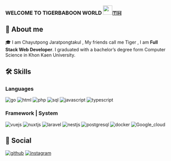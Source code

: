 ### WELCOME TO TIGERBABOON WORLD <img src="https://media.giphy.com/media/hvRJCLFzcasrR4ia7z/giphy.gif" width="29px" height="29px">🇹🇭

## 🚀 About me

🎓 I am Chayutpong Jaratpongtakul , My friends call me Tiger , I am **Full Stack Web Developer**. I graduated with a bachelor’s degree form Computer Science in Khon Kaen University.

## 🛠️ Skills

### Languages

![go](https://img.shields.io/badge/Go-1572B6?style=for-the-badge&logo=go&logoColor=FFFFFF)
![html](https://img.shields.io/badge/HTML5-E34F26?style=for-the-badge&logo=html5&logoColor=white)
![php](https://img.shields.io/badge/Php-777BB4?style=for-the-badge&logo=php&logoColor=FFFFFF)
![sql](https://img.shields.io/badge/Sql-4479A1?style=for-the-badge&logo=mysql&logoColor=FFFFFF)
![javascript](https://img.shields.io/badge/JavaScript-323330?style=for-the-badge&logo=javascript&logoColor=F7DF1E)
![typescript](https://img.shields.io/badge/Typescript-1572B6?style=for-the-badge&logo=typescript&logoColor=FFFFFF)


### Framework | System

![vuejs](https://img.shields.io/badge/Vue.js-35495E?style=for-the-badge&logo=vuedotjs&logoColor=4FC08D)
![nuxtjs](https://img.shields.io/badge/Nuxt.js-FFFFFF?style=for-the-badge&logo=nuxtdotjs&logoColor=00DC82)
![laravel](https://img.shields.io/badge/Laravel-FF2D20?style=for-the-badge&logo=laravel&logoColor=FFFFFF)
![nestjs](https://img.shields.io/badge/Nestjs-FFFFFF?style=for-the-badge&logo=nestjs&logoColor=E0234E)
![postgresql](https://img.shields.io/badge/postgresql-FFFFFF?style=for-the-badge&logo=postgresql)
![docker](https://img.shields.io/badge/Docker-1572B6?style=for-the-badge&logo=docker&logoColor=FFFFFF)
![Google_cloud](https://img.shields.io/badge/Google_cloud-FFFFFF?style=for-the-badge&logo=googlecloud)


## 🔗 Social

<!-- [![portfolio](https://img.shields.io/badge/Portfolio-5340ff?style=for-the-badge&logo=Google-chrome&logoColor=white)](https://tapajyoti-bose.vercel.app/) -->
<!-- [![linked-in](https://img.shields.io/badge/Linked_In-0077B5?style=for-the-badge&logo=LinkedIn&logoColor=white)](https://www.linkedin.com/in/tapajyoti-bose/) -->

[![github](https://img.shields.io/badge/GitHub-000000?style=for-the-badge&logo=GitHub&logoColor=white)](https://github.com/tigerbaboon)
[![instagram](https://img.shields.io/badge/Instagram-E4405F?style=for-the-badge&logo=instagram&logoColor=white)](https://www.instagram.com/tigerbaboon/)

<!--
**tigerbaboon/tigerbaboon** is a ✨ _special_ ✨ repository because its `README.md` (this file) appears on your GitHub profile.

Here are some ideas to get you started:

- 🔭 I’m currently working on ...
- 🌱 I’m currently learning ...
- 👯 I’m looking to collaborate on ...
- 🤔 I’m looking for help with ...
- 💬 Ask me about ...
- 📫 How to reach me: ...
- 😄 Pronouns: ...
- ⚡ Fun fact: ...
-->
